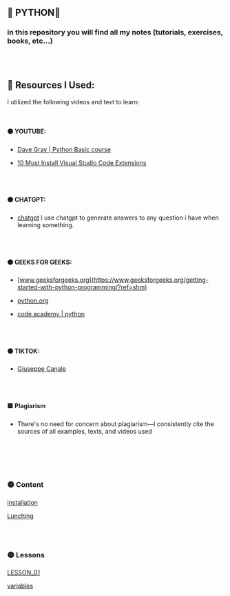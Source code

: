 ## 🐍 PYTHON🐍

### in this repository you will find all my notes (tutorials, exercises, books, etc...)

<br>
<br>

## 📝 Resources I Used:

I utilized the following videos and text to learn:

<br>

#### 🟠 YOUTUBE:



- [Dave Gray | Python Basic course](https://www.youtube.com/playlist?list=PL0Zuz27SZ-6MQri81d012LwP5jvFZ_scc)

- [10 Must Install Visual Studio Code Extensions](https://youtu.be/bJN1P07_lLo?feature=shared)

<br>
<br>

#### 🟠 CHATGPT:



- [chatgpt](https://chatgpt.com/)
  I use chatgpt to generate answers to any question i have when learning something.

<br>
<br>

#### 🟠 GEEKS FOR GEEKS:



- [www.geeksforgeeks.org](https://www.geeksforgeeks.org/getting-started-with-python-programming/?ref=shm)

- [python.org](https://www.python.org/doc/)

- [code academy | python](https://www.codecademy.com/resources/docs/python)

<br>
<br>

#### 🟠 TIKTOK:

- [Giuseppe Canale](https://www.tiktok.com/@_gcanale)

<br>

<br>

#### 🟦 Plagiarism

- There's no need for concern about plagiarism—I consistently cite the sources of all examples, texts, and videos used

<br>
<br>

<br>
<br>

### 🟡 Content

[installation](./z__all_mds/0_installation.md)

[Lunching](./z__all_mds/1_LaunchIt.md)

<br>
<br>

### 🟡 Lessons

[LESSON_01](./LESSON_01/)

[variables](./z__all_mds/2_variables.md)
